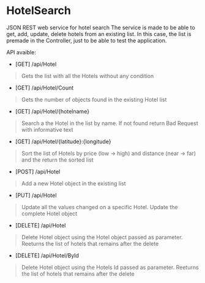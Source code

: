 # HotelSearch
JSON REST web service for hotel search
The service is made to be able to get, add, update, delete hotels from an existing list. In this case, the list is premade in the Controller, just to be able to test the application. 

API avaible:
* [GET] /api/Hotel
> Gets the list with all the Hotels without any condition       
* [GET] /api/Hotel/Count
> Gets the number of objects found in the existing Hotel list
* [GET] /api/Hotel/{hotelname}
> Search a the Hotel in the list by name. If not found return Bad Request with informative text
* [GET] /api/Hotel/{latitude}:{longitude}
> Sort the list of Hotels by price (low -> high) and distance (near -> far) and the return the sorted list
* [POST] /api/Hotel
> Add a new Hotel object in the existing list
* [PUT] /api/Hotel
> Update all the values changed on a specific Hotel. Update the complete Hotel object
* [DELETE] /api/Hotel
> Delete Hotel object using the Hotel object passed as parameter. Reeturns the list of hotels that remains after the delete
* [DELETE] /api/Hotel/ById
> Delete Hotel object using the Hotels Id passed as parameter. Reeturns the list of hotels that remains after the delete
